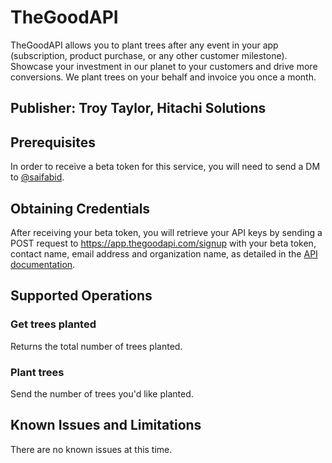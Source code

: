 # TheGoodAPI
TheGoodAPI allows you to plant trees after any event in your app (subscription, product purchase, or any other customer milestone). Showcase your investment in our planet to your customers and drive more conversions. We plant trees on your behalf and invoice you once a month.

## Publisher: Troy Taylor, Hitachi Solutions

## Prerequisites
In order to receive a beta token for this service, you will need to send a DM to [@saifabid](https://twitter.com/SaifAbid).

## Obtaining Credentials
After receiving your beta token, you will retrieve your API keys by sending a POST request to https://app.thegoodapi.com/signup with your beta token, contact name, email address and organization name, as detailed in the [API documentation](https://docs.thegoodapi.com/).

## Supported Operations
### Get trees planted
Returns the total number of trees planted.
### Plant trees
Send the number of trees you'd like planted.

## Known Issues and Limitations
There are no known issues at this time.
